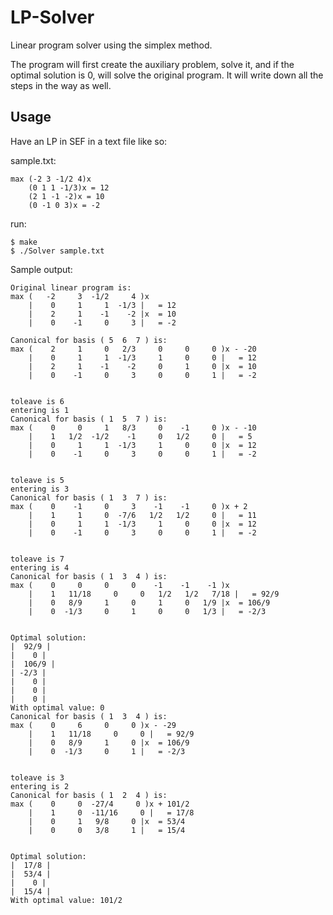 LP-Solver
=========

Linear program solver using the simplex method.

The program will first create the auxiliary problem, solve it, and if the optimal solution is 0, will solve the original program.  It will write down all the steps in the way as well. 


Usage
------------------
Have an LP in SEF in a text file like so:

sample.txt:

    max (-2 3 -1/2 4)x 
        (0 1 1 -1/3)x = 12
        (2 1 -1 -2)x = 10
        (0 -1 0 3)x = -2

run:

	$ make
	$ ./Solver sample.txt

Sample output:

    Original linear program is:
    max (   -2     3  -1/2     4 )x
        |    0     1     1  -1/3 |   = 12
        |    2     1    -1    -2 |x  = 10
        |    0    -1     0     3 |   = -2
    
    Canonical for basis ( 5  6  7 ) is:
    max (    2     1     0   2/3     0     0     0 )x - -20
        |    0     1     1  -1/3     1     0     0 |   = 12
        |    2     1    -1    -2     0     1     0 |x  = 10
        |    0    -1     0     3     0     0     1 |   = -2
    
    
    toleave is 6
    entering is 1
    Canonical for basis ( 1  5  7 ) is:
    max (    0     0     1   8/3     0    -1     0 )x - -10
        |    1   1/2  -1/2    -1     0   1/2     0 |   = 5
        |    0     1     1  -1/3     1     0     0 |x  = 12
        |    0    -1     0     3     0     0     1 |   = -2
    
    
    toleave is 5
    entering is 3
    Canonical for basis ( 1  3  7 ) is:
    max (    0    -1     0     3    -1    -1     0 )x + 2
        |    1     1     0  -7/6   1/2   1/2     0 |   = 11
        |    0     1     1  -1/3     1     0     0 |x  = 12
        |    0    -1     0     3     0     0     1 |   = -2
    
    
    toleave is 7
    entering is 4
    Canonical for basis ( 1  3  4 ) is:
    max (    0     0     0     0    -1    -1    -1 )x
        |    1   11/18     0     0   1/2   1/2   7/18 |   = 92/9
        |    0   8/9     1     0     1     0   1/9 |x  = 106/9
        |    0  -1/3     0     1     0     0   1/3 |   = -2/3
    
    
    Optimal solution: 
    |  92/9 |
    |    0 |
    |  106/9 |
    | -2/3 |
    |    0 |
    |    0 |
    |    0 |
    With optimal value: 0
    Canonical for basis ( 1  3  4 ) is:
    max (    0     6     0     0 )x - -29
        |    1   11/18     0     0 |   = 92/9
        |    0   8/9     1     0 |x  = 106/9
        |    0  -1/3     0     1 |   = -2/3
    
    
    toleave is 3
    entering is 2
    Canonical for basis ( 1  2  4 ) is:
    max (    0     0  -27/4     0 )x + 101/2
        |    1     0  -11/16     0 |   = 17/8
        |    0     1   9/8     0 |x  = 53/4
        |    0     0   3/8     1 |   = 15/4
    
    
    Optimal solution: 
    |  17/8 |
    |  53/4 |
    |    0 |
    |  15/4 |
    With optimal value: 101/2
